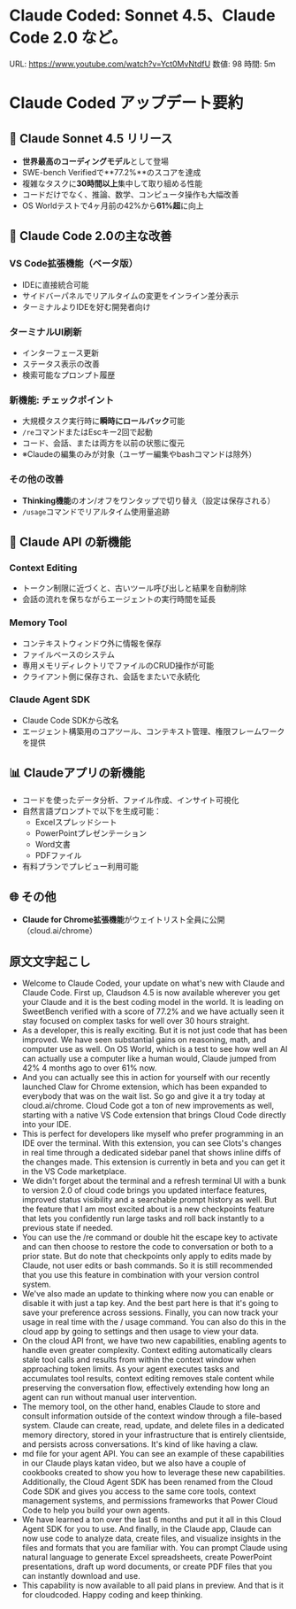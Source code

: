# Claude Coded: Sonnet 4.5、Claude Code 2.0 など。

URL: https://www.youtube.com/watch?v=Yct0MvNtdfU
数値: 98
時間: 5m

# Claude Coded アップデート要約

## 🚀 Claude Sonnet 4.5 リリース

- **世界最高のコーディングモデル**として登場
- SWE-bench Verifiedで**77.2%**のスコアを達成
- 複雑なタスクに**30時間以上**集中して取り組める性能
- コードだけでなく、推論、数学、コンピュータ操作も大幅改善
- OS Worldテストで4ヶ月前の42%から**61%超**に向上

## 🔧 Claude Code 2.0の主な改善

### VS Code拡張機能（ベータ版）

- IDEに直接統合可能
- サイドバーパネルでリアルタイムの変更をインライン差分表示
- ターミナルよりIDEを好む開発者向け

### ターミナルUI刷新

- インターフェース更新
- ステータス表示の改善
- 検索可能なプロンプト履歴

### 新機能: チェックポイント

- 大規模タスク実行時に**瞬時にロールバック**可能
- `/re`コマンドまたはEscキー2回で起動
- コード、会話、または両方を以前の状態に復元
- ※Claudeの編集のみが対象（ユーザー編集やbashコマンドは除外）

### その他の改善

- **Thinking機能**のオン/オフをワンタップで切り替え（設定は保存される）
- `/usage`コマンドでリアルタイム使用量追跡

## 🤖 Claude API の新機能

### Context Editing

- トークン制限に近づくと、古いツール呼び出しと結果を自動削除
- 会話の流れを保ちながらエージェントの実行時間を延長

### Memory Tool

- コンテキストウィンドウ外に情報を保存
- ファイルベースのシステム
- 専用メモリディレクトリでファイルのCRUD操作が可能
- クライアント側に保存され、会話をまたいで永続化

### Claude Agent SDK

- Claude Code SDKから改名
- エージェント構築用のコアツール、コンテキスト管理、権限フレームワークを提供

## 📊 Claudeアプリの新機能

- コードを使ったデータ分析、ファイル作成、インサイト可視化
- 自然言語プロンプトで以下を生成可能：
    - Excelスプレッドシート
    - PowerPointプレゼンテーション
    - Word文書
    - PDFファイル
- 有料プランでプレビュー利用可能

## 🌐 その他

- **Claude for Chrome拡張機能**がウェイトリスト全員に公開（cloud.ai/chrome）

## 原文文字起こし

- Welcome to Claude Coded, your update on what's new with Claude and Claude Code. First up, Claudson 4.5 is now available wherever you get your Claude and it is the best coding model in the world. It is leading on SweetBench verified with a score of 77.2% and we have actually seen it stay focused on complex tasks for well over 30 hours straight.
- As a developer, this is really exciting. But it is not just code that has been improved. We have seen substantial gains on reasoning, math, and computer use as well. On OS World, which is a test to see how well an AI can actually use a computer like a human would, Claude jumped from 42% 4 months ago to over 61% now.
- And you can actually see this in action for yourself with our recently launched Claw for Chrome extension, which has been expanded to everybody that was on the wait list. So go and give it a try today at cloud.ai/chrome. Cloud Code got a ton of new improvements as well, starting with a native VS Code extension that brings Cloud Code directly into your IDE.
- This is perfect for developers like myself who prefer programming in an IDE over the terminal. With this extension, you can see Clots's changes in real time through a dedicated sidebar panel that shows inline diffs of the changes made. This extension is currently in beta and you can get it in the VS Code marketplace.
- We didn't forget about the terminal and a refresh terminal UI with a bunk to version 2.0 of cloud code brings you updated interface features, improved status visibility and a searchable prompt history as well. But the feature that I am most excited about is a new checkpoints feature that lets you confidently run large tasks and roll back instantly to a previous state if needed.
- You can use the /re command or double hit the escape key to activate and can then choose to restore the code to conversation or both to a prior state. But do note that checkpoints only apply to edits made by Claude, not user edits or bash commands. So it is still recommended that you use this feature in combination with your version control system.
- We've also made an update to thinking where now you can enable or disable it with just a tap key. And the best part here is that it's going to save your preference across sessions. Finally, you can now track your usage in real time with the / usage command. You can also do this in the cloud app by going to settings and then usage to view your data.
- On the cloud API front, we have two new capabilities, enabling agents to handle even greater complexity. Context editing automatically clears stale tool calls and results from within the context window when approaching token limits. As your agent executes tasks and accumulates tool results, context editing removes stale content while preserving the conversation flow, effectively extending how long an agent can run without manual user intervention.
- The memory tool, on the other hand, enables Claude to store and consult information outside of the context window through a file-based system. Claude can create, read, update, and delete files in a dedicated memory directory, stored in your infrastructure that is entirely clientside, and persists across conversations. It's kind of like having a claw.
- md file for your agent API. You can see an example of these capabilities in our Claude plays katan video, but we also have a couple of cookbooks created to show you how to leverage these new capabilities. Additionally, the Cloud Agent SDK has been renamed from the Cloud Code SDK and gives you access to the same core tools, context management systems, and permissions frameworks that Power Cloud Code to help you build your own agents.
- We have learned a ton over the last 6 months and put it all in this Cloud Agent SDK for you to use. And finally, in the Claude app, Claude can now use code to analyze data, create files, and visualize insights in the files and formats that you are familiar with. You can prompt Claude using natural language to generate Excel spreadsheets, create PowerPoint presentations, draft up word documents, or create PDF files that you can instantly download and use.
- This capability is now available to all paid plans in preview. And that is it for cloudcoded. Happy coding and keep thinking.